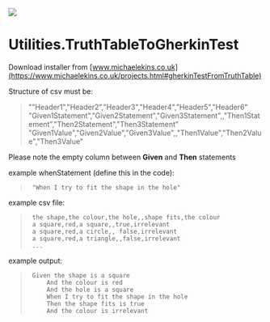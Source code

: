 <img src="/TruthTableToGherkinTest/gherkinTestFromTruthTableLogo.ico"></img>

# Utilities.TruthTableToGherkinTest

Download installer from [www.michaelekins.co.uk](https://www.michaelekins.co.uk/projects.html#gherkinTestFromTruthTable)

Structure of csv must be:
> ""Header1","Header2","Header3","Header4","Header5","Header6"
> "Given1Statement","Given2Statement","Given3Statement",,"Then1Statement","Then2Statement","Then3Statement"
> "Given1Value","Given2Value","Given3Value",,"Then1Value","Then2Value","Then3Value"

Please note the empty column between **Given** and **Then** statements

example whenStatement (define this in the code):
>      "When I try to fit the shape in the hole"
 example csv file:
>      the shape,the colour,the hole,,shape fits,the colour
>      a square,red,a square,,true,irrelevant
>      a square,red,a circle,, false,irrelevant
>      a square,red,a triangle,,false,irrelevant
>      ...

 example output:
>      Given the shape is a square
>          And the colour is red
>          And the hole is a square
>          When I try to fit the shape in the hole
>          Then the shape fits is true
>          And the colour is irrelevant

